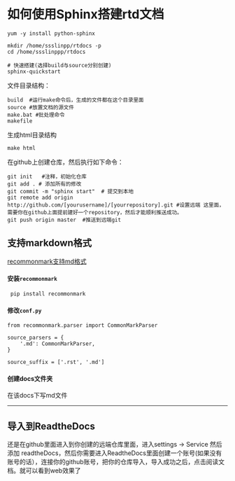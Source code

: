 # 如何使用Sphinx搭建rtd文档

```
yum -y install python-sphinx

mkdir /home/ssslinpp/rtdocs -p
cd /home/ssslinppp/rtdocs

# 快速搭建(选择build与source分别创建)
sphinx-quickstart 
```

文件目录结构：
```
build  #运行make命令后，生成的文件都在这个目录里面 
source #放置文档的源文件 
make.bat #批处理命令 
makefile
```

生成html目录结构
```
make html
```

在github上创建仓库，然后执行如下命令：
```
git init   #注释，初始化仓库
git add . # 添加所有的修改
git commit -m "sphinx start"  # 提交到本地
git remote add origin http://github.com/[yourusername]/[yourrepository].git #设置远端 这里面，需要你在github上面提前建好一个repository，然后才能顺利推送成功。
git push origin master  #推送到远端git
```

## 支持markdown格式
[recommonmark支持md格式](https://recommonmark.readthedocs.io/en/latest/)

#### 安装`recommonmark`
```
 pip install recommonmark
```

#### 修改`conf.py`
```
from recommonmark.parser import CommonMarkParser

source_parsers = {
    '.md': CommonMarkParser,
}

source_suffix = ['.rst', '.md']
```

#### 创建docs文件夹
在该docs下写md文件

---

## 导入到ReadtheDocs
还是在github里面进入到你创建的远端仓库里面，进入settings -> Service 然后添加 readtheDocs，然后你需要进入ReadtheDocs里面创建一个账号(如果没有账号的话），连接你的github账号，把你的仓库导入，导入成功之后，点击阅读文档。就可以看到web效果了
